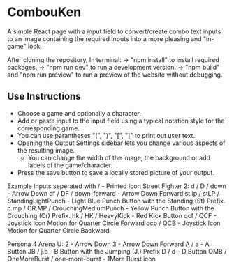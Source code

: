 # CombouKen

A simple React page with a input field to convert/create combo text inputs to an image containing the required inputs into a more pleasing and "in-game" look.

After cloning the repository, In terminal:
-> "npm install" to install required packages.
-> "npm run dev" to run a development version.
-> "npm build" and "npm run preview" to run a preview of the website without debugging.

## Use Instructions
- Choose a game and optionally a character.
- Add or paste input to the input field using a typical notation style for the corresponding game.
- You can use parantheses "(", ")", "[", "]" to print out user text.
- Opening the Output Settings sidebar lets you change various aspects of the resulting image.
  - You can change the width of the image, the background or add labels of the game/character.
- Press the save button to save a locally stored picture of your output.

Example Inputs seperated with / - Printed Icon
Street Fighter 2:
d / D / down - Arrow Down
df / DF / down-forward - Arrow Down Forward
st.lp / stLP / StandingLightPunch - Light Blue Punch Button with the Standing (St) Prefix.
c.mp / CR.MP / CrouchingMediumPunch - Yellow Punch Button with the Crouching (Cr) Prefix.
hk / HK / HeavyKick - Red Kick Button
qcf / QCF - Joystick Icon Motion for Quarter Circle Forward
qcb / QCB - Joystick Icon Motion for Quarter Circle Backward

Persona 4 Arena U:
2 - Arrow Down
3 - Arrow Down Forward
A / a - A Button
JB / j.b - B Button with the Jumping (J.) Prefix
D / d - D Button
OMB / OneMoreBurst / one-more-burst - 1More Burst icon

